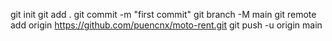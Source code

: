 git init
git add .
git commit -m "first commit"
git branch -M main
git remote add origin https://github.com/puencnx/moto-rent.git
git push -u origin main
